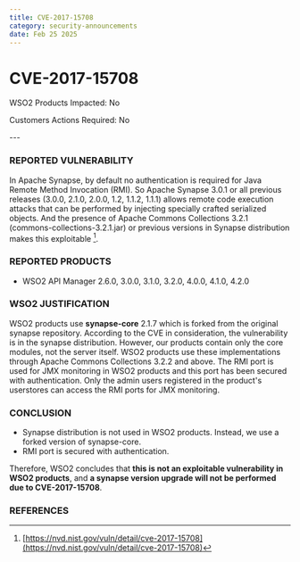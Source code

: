 ```yaml
---
title: CVE-2017-15708
category: security-announcements
date: Feb 25 2025
---
```


# CVE-2017-15708

<p class="doc-info">WSO2 Products Impacted: No</p>
<p class="doc-info">Customers Actions Required: No</p>
---

### REPORTED VULNERABILITY
In Apache Synapse, by default no authentication is required for Java Remote Method Invocation (RMI). So Apache Synapse 3.0.1 or all previous releases (3.0.0, 2.1.0, 2.0.0, 1.2, 1.1.2, 1.1.1) allows remote code execution attacks that can be performed by injecting specially crafted serialized objects. And the presence of Apache Commons Collections 3.2.1 (commons-collections-3.2.1.jar) or previous versions in Synapse distribution makes this exploitable [^1].

### REPORTED PRODUCTS
* WSO2 API Manager 2.6.0, 3.0.0, 3.1.0, 3.2.0, 4.0.0, 4.1.0, 4.2.0


### WSO2 JUSTIFICATION
WSO2 products use **synapse-core** 2.1.7 which is forked from the original synapse repository. According to the CVE in consideration, the vulnerability is in the synapse distribution. However, our products contain only the core modules, not the server itself. WSO2 products use these implementations through Apache Commons Collections 3.2.2 and above. The RMI port is used for JMX monitoring in WSO2 products and this port has been secured with authentication. Only the admin users registered in the product's userstores can access the RMI ports for JMX monitoring.

### CONCLUSION

- Synapse distribution is not used in WSO2 products. Instead, we use a forked version of synapse-core.
- RMI port is secured with authentication.

Therefore, WSO2 concludes that **this is not an exploitable vulnerability in WSO2 products**, and **a synapse version upgrade will not be performed due to CVE-2017-15708**.


### REFERENCES
[^1]: [https://nvd.nist.gov/vuln/detail/cve-2017-15708](https://nvd.nist.gov/vuln/detail/cve-2017-15708)
